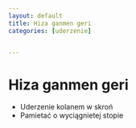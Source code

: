 ```yaml
---
layout: default
title: Hiza ganmen geri
categories: [uderzenie]


---
```

# Hiza ganmen geri

* Uderzenie kolanem w skroń
* Pamietać o wyciągnietej stopie


